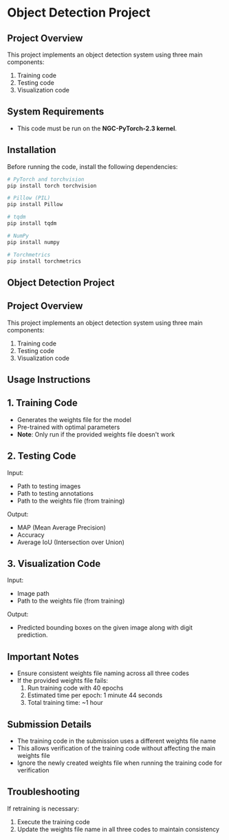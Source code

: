 # Object Detection Project

## Project Overview

This project implements an object detection system using three main components:

1. Training code
2. Testing code
3. Visualization code

## System Requirements

- This code must be run on the **NGC-PyTorch-2.3 kernel**.

## Installation

Before running the code, install the following dependencies:

```bash
# PyTorch and torchvision
pip install torch torchvision

# Pillow (PIL)
pip install Pillow

# tqdm
pip install tqdm

# NumPy
pip install numpy

# Torchmetrics
pip install torchmetrics
```

## **Object Detection Project**

## **Project Overview**

This project implements an object detection system using three main components:

1. Training code
2. Testing code
3. Visualization code

## **Usage Instructions**

## **1\. Training Code**

- Generates the weights file for the model
- Pre-trained with optimal parameters
- **Note**: Only run if the provided weights file doesn't work

## **2\. Testing Code**

Input:

- Path to testing images
- Path to testing annotations
- Path to the weights file (from training)

Output:

- MAP (Mean Average Precision)
- Accuracy
- Average IoU (Intersection over Union)

## **3\. Visualization Code**

Input:

- Image path
- Path to the weights file (from training)

Output:

- Predicted bounding boxes on the given image along with digit prediction.

## **Important Notes**

- Ensure consistent weights file naming across all three codes
- If the provided weights file fails:
    1. Run training code with 40 epochs
    2. Estimated time per epoch: 1 minute 44 seconds
    3. Total training time: ~1 hour

## **Submission Details**

- The training code in the submission uses a different weights file name
- This allows verification of the training code without affecting the main weights file
- Ignore the newly created weights file when running the training code for verification

## **Troubleshooting**

If retraining is necessary:

1. Execute the training code
2. Update the weights file name in all three codes to maintain consistency